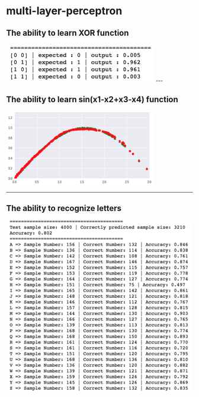 # multi-layer-perceptron

## The ability to learn XOR function
<img width="400" alt="portfolio_view" src="https://github.com/OopsRyan/multi-layer-perceptron/blob/master/img/xor.jpg">
---

## The ability to learn sin(x1-x2+x3-x4) function
<img width="400" alt="sin_output" src="https://github.com/OopsRyan/multi-layer-perceptron/blob/master/img/sin.jpg">

---
## The ability to recognize letters 
<img width="500" alt="letter_recognition" src="https://github.com/OopsRyan/multi-layer-perceptron/blob/master/img/letter_recognition.jpg">


